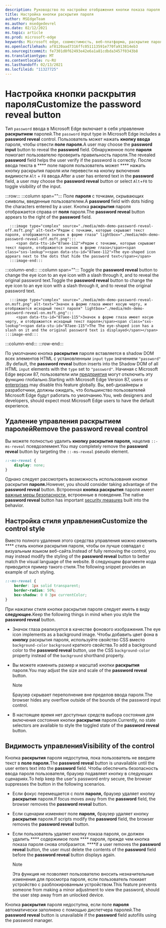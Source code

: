 ```yaml
---
description: Руководство по настройке отображения кнопки показа пароля
title: Настройка кнопки раскрытия пароля
author: MSEdgeTeam
ms.author: msedgedevrel
ms.date: 02/12/2021
ms.topic: article
ms.prod: microsoft-edge
keywords: Microsoft edge, совместимость, веб-платформа, раскрытие пароля, значок глаза
ms.openlocfilehash: af8120aad7316ffc051113591e770fa913814eb3
ms.sourcegitcommit: fe7301d0f62493e42e6a1a81cdbda3457f0343b8
ms.translationtype: MT
ms.contentlocale: ru-RU
ms.lasthandoff: 02/13/2021
ms.locfileid: "11327725"
---
```

# <span data-ttu-id="87aee-104">Настройка кнопки раскрытия пароля</span><span class="sxs-lookup"><span data-stu-id="87aee-104">Customize the password reveal button</span></span>  

<span data-ttu-id="87aee-105">Тип `password` ввода в Microsoft Edge включает в себя управление **раскрытием** паролей.</span><span class="sxs-lookup"><span data-stu-id="87aee-105">The `password` input type in Microsoft Edge includes a **password reveal** control.</span></span>  <span data-ttu-id="87aee-106">Пользователь может нажать **кнопку ввода** пароля, чтобы отвести **поле пароля.**</span><span class="sxs-lookup"><span data-stu-id="87aee-106">A user may choose the **password input** button to reveal the **password** field.</span></span>  <span data-ttu-id="87aee-107">Обнаруженное поле **пароля** помогает пользователю проверить правильность пароля.</span><span class="sxs-lookup"><span data-stu-id="87aee-107">The revealed **password** field helps the user verify if the password is correctly.</span></span>  <span data-ttu-id="87aee-108">После ввода текста в \*\*\*\* поле пароля пользователь может \*\*\*\* нажать кнопку раскрытия пароля или перевести на кнопку включения видимости `Alt` + `F8` ввода.</span><span class="sxs-lookup"><span data-stu-id="87aee-108">After a user has entered text in the **password** field, a user may choose the **password reveal** button or select `Alt`+`F8` to toggle visibility of the input.</span></span>  

:::row:::
   :::column span="":::
      <span data-ttu-id="87aee-109">Поле **пароля** с точками, скрывающих символы, введенные пользователем.</span><span class="sxs-lookup"><span data-stu-id="87aee-109">A **password** field with dots hiding the characters entered by a user.</span></span>  <span data-ttu-id="87aee-110">Кнопка **раскрытия** пароля отображается справа от **поля** пароля.</span><span class="sxs-lookup"><span data-stu-id="87aee-110">The **password reveal** button appears to the right of the **password** field.</span></span>
      
      :::image type="complex" source="./media/mdn-demo-password-reveal-off.msft.png" alt-text="Рядом с точками, которые скрывают текст пароля, отображается значок в форме глаза" lightbox="./media/mdn-demo-password-reveal-off.msft.png":::
         <span data-ttu-id="87aee-112">Рядом с точками, которые скрывают текст пароля, отображается значок в форме глаза</span><span class="sxs-lookup"><span data-stu-id="87aee-112">The eye-shaped icon appears next to the dots that hide the password text</span></span>  
      :::image-end:::  
   :::column-end:::
   :::column span="":::
      <span data-ttu-id="87aee-113">Toggle the **password reveal** button to change the eye icon to an eye icon with a slash through it, and to reveal the original password text.</span><span class="sxs-lookup"><span data-stu-id="87aee-113">Toggle the **password reveal** button to change the eye icon to an eye icon with a slash through it, and to reveal the original password text.</span></span>  
      
      :::image type="complex" source="./media/mdn-demo-password-reveal-on.msft.png" alt-text="Значок в форме глаза имеет косую черту, и отображается исходный текст пароля" lightbox="./media/mdn-demo-password-reveal-on.msft.png":::
         <span data-ttu-id="87aee-115">Значок в форме глаза имеет косую черту, и отображается исходный текст пароля</span><span class="sxs-lookup"><span data-stu-id="87aee-115">The The eye-shaped icon has a slash on it and the original password text is displayed</span></span> :::image-end:::  
   :::column-end:::
:::row-end:::  

<span data-ttu-id="87aee-116">По умолчанию кнопка **раскрытия** пароля вставляется в shadow DOM всех элементов HTML с установленным `input` `type` значением `"password"` .</span><span class="sxs-lookup"><span data-stu-id="87aee-116">By default, the **password reveal** button inserts into the Shadow DOM of all HTML `input` elements with the `type` set to `"password"`.</span></span>  <span data-ttu-id="87aee-117">Начиная с Microsoft Edge версии 87, пользователи или [предприятия][DeployedgeMicrosoftEdgePoliciesPasswordrevealenabled] могут отключить эту функцию глобально.</span><span class="sxs-lookup"><span data-stu-id="87aee-117">Starting with Microsoft Edge Version 87, users or [enterprises][DeployedgeMicrosoftEdgePoliciesPasswordrevealenabled] may disable this feature globally.</span></span>  <span data-ttu-id="87aee-118">Вы, веб-дизайнеры и разработчики, должны ожидать, что большинство пользователей Microsoft Edge будут работать по умолчанию.</span><span class="sxs-lookup"><span data-stu-id="87aee-118">You, web designers and developers, should expect most Microsoft Edge users to have the default experience.</span></span>  

## <span data-ttu-id="87aee-119">Удаление управления раскрытием паролей</span><span class="sxs-lookup"><span data-stu-id="87aee-119">Remove the password reveal control</span></span>  

<span data-ttu-id="87aee-120">Вы можете полностью удалить **кнопку раскрытия пароля,** нацелив `::-ms-reveal` псевдоэлемент.</span><span class="sxs-lookup"><span data-stu-id="87aee-120">You may completely remove the **password reveal** button by targeting the `::-ms-reveal` pseudo element.</span></span>  

```css
::-ms-reveal {
    display: none;
}
```  

<span data-ttu-id="87aee-121">Однако следует рассмотреть возможность использования кнопки раскрытия **пароля.**</span><span class="sxs-lookup"><span data-stu-id="87aee-121">However, you should consider taking advantage of the **password reveal** button.</span></span>  <span data-ttu-id="87aee-122">Встроенная **кнопка раскрытия** пароля имеет [важные меры безопасности,](#visibility-of-the-control) встроенные в поведение.</span><span class="sxs-lookup"><span data-stu-id="87aee-122">The native **password reveal** button has important [security measures](#visibility-of-the-control) built into the behavior.</span></span>  

## <span data-ttu-id="87aee-123">Настройка стиля управления</span><span class="sxs-lookup"><span data-stu-id="87aee-123">Customize the control style</span></span>  

<span data-ttu-id="87aee-124">Вместо полного удаления этого средства управления можно изменить \*\*\*\* стиль кнопки раскрытия пароля, чтобы он лучше совпадал с визуальным языком веб-сайта.</span><span class="sxs-lookup"><span data-stu-id="87aee-124">Instead of fully removing the control, you may instead modify the styling of the **password reveal** button to better match the visual language of the website.</span></span>  <span data-ttu-id="87aee-125">В следующем фрагменте кода приводится пример такого стиля.</span><span class="sxs-lookup"><span data-stu-id="87aee-125">The following snippet provides an example of such styling.</span></span>  

```css
::-ms-reveal {
    border: 1px solid transparent;
    border-radius: 50%;
    box-shadow: 0 0 3px currentColor;
}
```  

<span data-ttu-id="87aee-126">При нажатии стиля кнопки раскрытия пароля следует иметь в виду **следующее.**</span><span class="sxs-lookup"><span data-stu-id="87aee-126">Keep the following things in mind when you style the **password reveal** button.</span></span>  

*   <span data-ttu-id="87aee-127">Значок глаза реализуется в качестве фонового изображения.</span><span class="sxs-lookup"><span data-stu-id="87aee-127">The eye icon implements as a background image.</span></span>  <span data-ttu-id="87aee-128">Чтобы добавить цвет фона в **кнопку** раскрытия пароля, используйте свойство CSS вместо `background-color` `background` краткого свойства.</span><span class="sxs-lookup"><span data-stu-id="87aee-128">To add a background color to the **password reveal** button, use the CSS `background-color` property instead of the `background` shorthand property.</span></span>  
*   <span data-ttu-id="87aee-129">Вы можете изменить размер и масштаб кнопки **раскрытия** пароля.</span><span class="sxs-lookup"><span data-stu-id="87aee-129">You may adjust the size and scale of the **password reveal** button.</span></span>  
    
    > [!NOTE]
    ><span data-ttu-id="87aee-130">Браузер скрывает переполнение вне пределов ввода пароля.</span><span class="sxs-lookup"><span data-stu-id="87aee-130">The browser hides any overflow outside of the bounds of the password input control.</span></span>  
    
*   <span data-ttu-id="87aee-131">В настоящее время нет доступных средств выбора состояния для включения состояния кнопки **раскрытия** пароля.</span><span class="sxs-lookup"><span data-stu-id="87aee-131">Currently, no state selectors are available to style the toggled state of the **password reveal** button.</span></span>  
    
## <span data-ttu-id="87aee-132">Видимость управления</span><span class="sxs-lookup"><span data-stu-id="87aee-132">Visibility of the control</span></span>  

<span data-ttu-id="87aee-133">Кнопка **раскрытия** пароля недоступна, пока пользователь не введите текст в **поле пароля.**</span><span class="sxs-lookup"><span data-stu-id="87aee-133">The **password reveal** button is unavailable until the user enters text into the **password** field.</span></span>  <span data-ttu-id="87aee-134">Чтобы обеспечить безопасность ввода пароля пользователя, браузер подавляет кнопку в следующих сценариях.</span><span class="sxs-lookup"><span data-stu-id="87aee-134">To help keep the user's password entry secure, the browser suppresses the button in the following scenarios.</span></span>

*   <span data-ttu-id="87aee-135">Если фокус перемещается с поля **пароля,** браузер удаляет кнопку **раскрытия** пароля.</span><span class="sxs-lookup"><span data-stu-id="87aee-135">If focus moves away from the **password** field, the browser removes the **password reveal** button.</span></span>  
*   <span data-ttu-id="87aee-136">Если сценарии изменяют поле **пароля,** браузер удаляет кнопку **раскрытия** пароля.</span><span class="sxs-lookup"><span data-stu-id="87aee-136">If scripts modify the **password** field, the browser removes the **password reveal** button.</span></span>  
*   <span data-ttu-id="87aee-137">Если пользователь удаляет кнопку показа пароля, он должен удалить \*\*\*\* содержимое поля \*\*\*\* пароля, прежде чем кнопка показа пароля снова отобразится. \*\*\*\*</span><span class="sxs-lookup"><span data-stu-id="87aee-137">If a user removes the **password reveal** button, the user must delete the contents of the **password** field before the **password reveal** button displays again.</span></span>  
    
    > [!NOTE]
    > <span data-ttu-id="87aee-138">Эта функция не позволяет пользователю вносить незначительные изменения для просмотра пароля, если пользователь покиает устройство с разблокированным устройством.</span><span class="sxs-lookup"><span data-stu-id="87aee-138">This feature prevents someone from making a minor adjustment to view the password, should the user step away from an unlocked device.</span></span>
    
<span data-ttu-id="87aee-139">Кнопка **раскрытия** пароля недоступна, если поле **пароля** автоматически заполнено с помощью диспетчера паролей.</span><span class="sxs-lookup"><span data-stu-id="87aee-139">The **password reveal** button is unavailable if the **password** field autofills using the password manager.</span></span>  

<!-- links -->  

[DeployedgeMicrosoftEdgePoliciesPasswordrevealenabled]: /deployedge/microsoft-edge-policies#passwordrevealenabled "PasswordRevealEnabled — Microsoft Edge — политики | Документы Майкрософт"  
